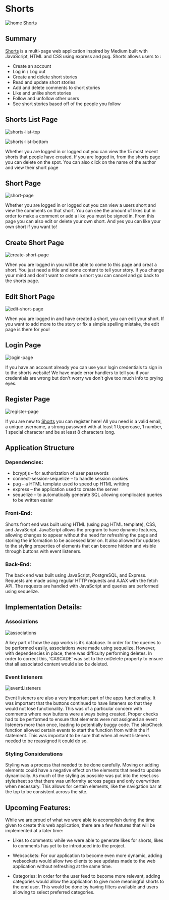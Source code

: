 # Shorts
![home]
[Shorts][shorts]

## Summary
[Shorts][shorts] is a multi-page web application inspired by Medium built with JavaScript, HTML and CSS using express and pug. Shorts allows users to :

* Create an account
* Log in / Log out
* Create and delete short stories
* Read and update short stories 
* Add and delete comments to short stories
* Like and unlike short stories
* Follow and unfollow other users
* See short stories based off of the people you follow

## Shorts List Page
![shorts-list-top]

![shorts-list-bottom]

Whether you are logged in or logged out you can view the 15 most recent shorts that people have created.
If you are logged in, from the shorts page you can delete on the spot.
You can also click on the name of the author and view their short page

## Short Page
![short-page]

Whether you are logged in or logged out you can view a users short and view the comments on that short. You can see the amount of likes but in order to make a comment or add a like you must be signed in. From this page you can also edit or delete your own short. And yes you can like your own short if you want to!

## Create Short Page
![create-short-page]

When you are logged in you will be able to come to this page and creat a short. You just need a title and some content to tell your story. If you change your mind and don't want to create a short you can cancel and go back to the shorts page.

## Edit Short Page
![edit-short-page]

When you are logged in and have created a short, you can edit your short. If you want to add more to the story or fix a simple spelling mistake, the edit page is there for you!

## Login Page
![login-page]

If you have an account already you can use your login credentials to sign in to the shorts website! We have made error handlers to tell you if your credentials are wrong but don't worry we don't give too much info to prying eyes.

## Register Page
![register-page]

If you are new to [Shorts][shorts] you can register here! All you need is a valid email, a unique username, a strong password with at least 1 Uppercase, 1 number, 1 special character and be at least 8 characters long.

## Application Structure

### Dependencies:
- bcryptjs – for authorization of user passwords
- connect-session-sequelize – to handle session cookies
- pug – a HTML template used to speed up HTML writting
- express – the application used to create the server
- sequelize – to automatically generate SQL allowing complicated queries to be written easier

### Front-End:

Shorts front end was built using HTML (using pug HTML template), CSS, and JavaScript. JavaScript allows the program to have dynamic features, allowing changes to appear without the need for refreshing the page and storing the information to be accessed later on. It also allowed for updates to the styling properties of elements that can become hidden and visible through buttons with event listeners.

### Back-End:

The back end was built using JavaScript, PostgreSQL, and Express. Requests are made using regular HTTP requests and AJAX with the fetch API. The requests are handled with JavaScript and queries are performed using sequelize. 

## Implementation Details:

### Associations

![associations]

A key part of how the app works is it’s database. In order for the queries to be performed easily, associations were made using sequelize. However, with dependencies in place, there was difficulty performing deletes. In order to correct this, ‘CASCADE’ was set to the onDelete property to ensure that all associated content would also be deleted.

### Event listeners

![eventListeners]

Event listeners are also a very important part of the apps functionality. It was important that the buttons continued to have listeners so that they would not lose functionality. This was of a particular concern with comments where new buttons were always being created. Proper checks had to be performed to ensure that elements were not assigned an event listeners more than once, leading to potentially buggy code.
The skipCheck function allowed certain events to start the function from within the if statement. This was important to be sure that when all event listeners needed to be reassigned it could do so.

### Styling Considerations

Styling was a process that needed to be done carefully. Moving or adding elements could have a negative effect on the elements that need to update dynamically. As much of the styling as possible was put into the reset.css stylesheet so that there was uniformity across pages and only overwritten when necessary. This allows for certain elements, like the navigation bar at the top to be consistent across the site.

## Upcoming Features:

While we are proud of what we were able to accomplish during the time given to create this web application, there are a few features that will be implemented at a later time:

- Likes to comments: while we were able to generate likes for shorts, likes to comments has yet to be introduced into the project.

- Websockets: For our application to become even more dynamic, adding websockets would allow two clients to see updates made to the web application without refreshing at the same time.

- Categories: In order for the user feed to become more relevant, adding categories would allow the application to give more meaningful shorts to the end user. This would be done by having filters available and users allowing to select preferred categories. 

[eventListeners]: https://user-images.githubusercontent.com/18316229/142693352-a0513db7-e4df-45c9-8f31-1a513b190cd8.png
[associations]: https://user-images.githubusercontent.com/18316229/142693311-954c38a5-574d-4e6e-a297-8aad9a0644f4.png
[shorts]: https://aa-gp7-shorts.herokuapp.com
[home]: https://user-images.githubusercontent.com/18316229/142678211-49fcdd8b-caa4-4026-a010-9b224eb84bb0.png
[shorts-list-top]: https://user-images.githubusercontent.com/18316229/142688787-cbe6bb4c-2dab-4139-925c-c6ce4a64346e.png
[shorts-list-bottom]: https://user-images.githubusercontent.com/18316229/142689222-37c64373-6cee-459f-8bb1-fc016bb52365.png
[short-page]: https://user-images.githubusercontent.com/18316229/142689239-23e90991-99b4-4891-af25-4b52110f7627.png
[create-short-page]: https://user-images.githubusercontent.com/18316229/142689656-e7b99045-678b-4c21-8e3b-6f14a4761703.png
[edit-short-page]: https://user-images.githubusercontent.com/18316229/142690030-36b2679f-3e9e-46c4-b563-794681f0d4ea.png
[login-page]: https://user-images.githubusercontent.com/18316229/142690233-1d5a9058-c17c-4e5d-85c5-712295984cf7.png
[register-page]: https://user-images.githubusercontent.com/18316229/142690253-95fc1500-ece2-4383-8f4f-e27cd0a9a28d.png
